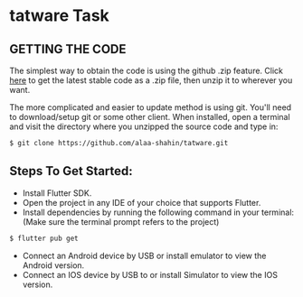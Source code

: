 # tatware Task

## GETTING THE CODE
The simplest way to obtain the code is using the github .zip feature. Click [here](https://github.com/alaa-shahin/tatware/archive/refs/heads/main.zip) to get the latest stable code as a .zip file, then unzip it to wherever you want.

The more complicated and easier to update method is using git. You'll need to download/setup git or some other client. When installed, open a terminal and visit the directory where you unzipped the source code and type in:
```sh
$ git clone https://github.com/alaa-shahin/tatware.git
```
## Steps To Get Started:

- Install Flutter SDK.
- Open the project in any IDE of your choice that supports Flutter.
- Install dependencies by running the following command in your terminal: (Make sure the terminal prompt refers to the project)
 ```sh
 $ flutter pub get
 ```

- Connect an Android device by USB or install emulator to view the Android version.
- Connect an IOS device by USB to or install Simulator to view the IOS version.
